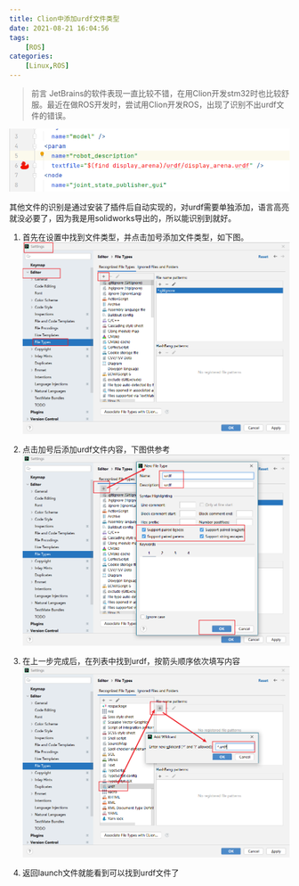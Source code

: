 ```yaml
---
title: Clion中添加urdf文件类型
date: 2021-08-21 16:04:56
tags: 
    [ROS] 
categories: 
    [Linux,ROS]
---
```


> 前言
> JetBrains的软件表现一直比较不错，在用Clion开发stm32时也比较舒服。最近在做ROS开发时，尝试用Clion开发ROS，出现了识别不出urdf文件的错误。

![01](../../images/Clion中添加urdf文件类型/01.png)

其他文件的识别是通过安装了插件后自动实现的，对urdf需要单独添加，语言高亮就没必要了，因为我是用solidworks导出的，所以能识别到就好。

1. 首先在设置中找到文件类型，并点击加号添加文件类型，如下图。
![02](../../images/Clion中添加urdf文件类型/02.png)

2. 点击加号后添加urdf文件内容，下图供参考
![03](../../images/Clion中添加urdf文件类型/03.png)

3. 在上一步完成后，在列表中找到urdf，按箭头顺序依次填写内容
![04](../../images/Clion中添加urdf文件类型/04.png)

4. 返回launch文件就能看到可以找到urdf文件了